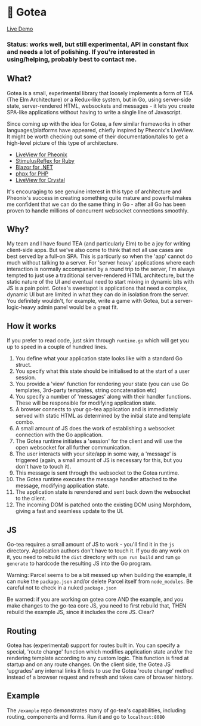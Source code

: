 # 🍵 Gotea

[Live Demo](https://gotea-264317.appspot.com/)

### Status: works well, but still experimental, API in constant flux and needs a lot of polishing.  If you're interested in using/helping, probably best to contact me.

## What?

Gotea is a small, experimental library that loosely implements a form of TEA (The Elm Architecture) or a Redux-like system, but in Go, using server-side state, server-rendered HTML, websockets and messages - it lets you create SPA-like applications without having to write a single line of Javascript.  

Since coming up with the idea for Gotea, a few similar frameworks in other languages/platforms have appeared, chiefly inspired by Pheonix's LiveView.  It might be worth checking out some of their documentation/talks to get a high-level picture of this type of architecture.

- [LiveView for Pheonix](https://hexdocs.pm/phoenix_live_view/Phoenix.LiveView.html)
- [StimulusReflex for Ruby](https://github.com/hopsoft/stimulus_reflex)
- [Blazor for .NET](https://dotnet.microsoft.com/apps/aspnet/web-apps/blazor)
- [phpx for PHP](https://freek.dev/1254-introducing-phpx-implementing-phoenix-liveview-in-php)
- [LiveView for Crystal](https://github.com/jgaskins/live_view)

It's encouraging to see genuine interest in this type of architecture and Pheonix's success in creating something quite mature and powerful makes me confident that we can do the same thing in Go - after all Go has been proven to handle millions of concurrent websocket connections smoothly.

## Why?

My team and I have found TEA (and particularly Elm) to be a joy for writing client-side apps.  But we've also come to think that not all use cases are best served by a full-on SPA.  This is particurly so when the 'app' cannot do much without talking to a server.  For 'server heavy' applications where each interaction is normally accompanied by a round trip to the server, I'm always tempted to just use a traditional server-rendered HTML architecture, but the static nature of the UI and eventual need to start mixing in dynamic bits with JS is a pain point. Gotea's sweetspot is applications that need a complex, dynamic UI but are limited in what they can do in isolation from the server.  You definitely wouldn't, for example, write a game with Gotea, but a server-logic-heavy admin panel would be a great fit.

## How it works

If you prefer to read code, just skim through `runtime.go` which will get you up to speed in a couple of hundred lines.

1.  You define what your application state looks like with a standard Go struct.
2.  You specify what this state should be initialised to at the start of a user session.
3.  You provide a 'view' function for rendering your state (you can use Go templates, 3rd-party templates, string concatenation etc)
4.  You specify a number of 'messages' along with their handler functions.  These will be responsible for modifying application state.
5.  A browser connects to your go-tea application and is immediately served with static HTML as determined by the initial state and template combo.  
6.  A small amount of JS does the work of establishing a websocket connection with the Go application.
7.  The Gotea runtime initiates a 'session' for the client and will use the open websocket for all further communication.
8.  The user interacts with your site/app in some way, a 'message' is triggered (again, a small amount of JS is necessary for this, but you don't have to touch it).
9.  This message is sent through the websocket to the Gotea runtime.
10.  The Gotea runtime executes the message handler attached to the message, modifying application state.
11.  The application state is rerendered and sent back down the websocket to the client.
12.  The incoming DOM is patched onto the existing DOM using Morphdom, giving a fast and seamless update to the UI.

## JS

Go-tea requires a small amount of JS to work - you'll find it in the `js` directory.  Application authors don't have to touch it.  If you do any work on it, you need to rebuild the `dist` directory with `npm run build` and run `go generate` to hardcode the resulting JS into the Go program.


Warning: Parcel seems to be a bit messed up when building the example, it can nuke the `package.json` and/or delete Parcel itself from `node_modules`.  Be careful not to check in a nuked `package.json`

Be warned: if you are working on gotea core AND the example, and you make changes to the go-tea core JS, you need to first rebuild that, THEN rebuild the example JS, since it includes the core JS. Clear?


## Routing

Gotea has (experimental) support for routes built in.  You can specify a special, 'route change' function which modifies application state and/or the rendering template according to any custom logic.  This function is fired at startup and on any route changes.  On the client side, the Gotea JS 'upgrades' any internal links it finds to use the Gotea 'route change' method instead of a browser request and refresh and takes care of browser history.

## Example

The `/example` repo demonstrates many of go-tea's capabilities, including routing, components and forms.  Run it and go to `localhost:8080`  



